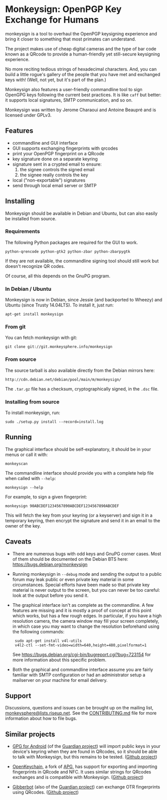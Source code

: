 Monkeysign: OpenPGP Key Exchange for Humans
===========================================

monkeysign is a tool to overhaul the OpenPGP keysigning experience and
bring it closer to something that most primates can understand.

The project makes use of cheap digital cameras and the type of bar
code known as a QRcode to provide a human-friendly yet still-secure
keysigning experience.

No more reciting tedious strings of hexadecimal characters. And, you
can build a little rogue's gallery of the people that you have met and
exchanged keys with! (Well, not yet, but it's part of the plan.)

Monkeysign also features a user-friendly commandline tool to sign
OpenGPG keys following the current best practices. It is like `caff`
but better: it supports local signatures, SMTP communication, and so
on.

Monkeysign was written by Jerome Charaoui and Antoine Beaupré and is
licensed under GPLv3.

Features
---------

 * commandline and GUI interface
 * GUI supports exchanging fingerprints with qrcodes
 * print your OpenPGP fingerprint on a QRcode
 * key signature done on a separate keyring
 * signature sent in a crypted email to ensure:
   1. the signee controls the signed email
   2. the signee really controls the key
 * local ("non-exportable") signatures
 * send through local email server or SMTP

Installing
----------

Monkeysign should be available in Debian and Ubuntu, but can also
easily be installed from source.

### Requirements

The following Python packages are required for the GUI to work.

    python-qrencode python-gtk2 python-zbar python-zbarpygtk

If they are not available, the commandline signing tool should still
work but doesn't recognize QR codes.

Of course, all this depends on the GnuPG program.

### In Debian / Ubuntu

Monkeysign is now in Debian, since Jessie (and backported to Wheezy)
and Ubuntu (since Trusty 14.04LTS). To install it, just run:

    apt-get install monkeysign

### From git

You can fetch monkeysign with git:

    git clone git://git.monkeysphere.info/monkeysign

### From source

The source tarball is also available directly from the Debian mirrors
here:

    http://cdn.debian.net/debian/pool/main/m/monkeysign/

The `.tar.gz` file has a checksum, cryptographically signed, in the
`.dsc` file.

### Installing from source

To install monkeysign, run:

    sudo ./setup.py install --record=install.log

Running
-------

The graphical interface should be self-explanatory, it should be in
your menus or call it with:

    monkeyscan

The commandline interface should provide you with a complete help file
when called with `--help`:

    monkeysign --help

For example, to sign a given fingerprint:

    monkeysign 90ABCDEF1234567890ABCDEF1234567890ABCDEF

This will fetch the key from your keyring (or a keyserver) and sign it
in a temporary keyring, then encrypt the signature and send it in an
email to the owner of the key.

Caveats
-------

 * There are numerous bugs with odd keys and GnuPG corner cases. Most
   of them should be documented on the Debian BTS here:
   https://bugs.debian.org/monkeysign

 * Running monkeysign in `--debug` mode and sending the output to a
   public forum may leak public or even private key material in some
   circumstances. Special efforts have been made so that private key
   material is never output to the screen, but you can never be too
   careful: look at the output before you send it.

 * The graphical interface isn't as complete as the commandline. A few
   features are missing and it is mostly a proof of concept at this
   point which works, but has a few rough edges. In particular, if you
   have a high resolution camera, the camera window may fill your
   screen completely, in which case you may want to change the
   resolution beforehand using the following commands:

        sudo apt-get install v4l-utils
        v4l2-ctl --set-fmt-video=width=640,height=480,pixelformat=1

   See https://bugs.debian.org/cgi-bin/bugreport.cgi?bug=723154 for
   more information about this specific problem.

 * Both the graphical and commandline interface assume you are fairly
   familiar with SMTP configuration or had an administrator setup a
   mailserver on your machine for email delivery.

Support
-------

Discussions, questions and issues can be brought up on the mailing
list, <monkeysphere@lists.riseup.net>. See the [CONTRIBUTING.md][]
file for more information about how to file bugs.

[CONTRIBUTING.md]: CONTRIBUTING.md

Similar projects
----------------

 * [GPG for Android][] (of the [Guardian project][]) will import
   public keys in your device's keyring when they are found in
   QRcodes, so it should be able to talk with Monkeysign, but this
   remains to be tested. ([Github project][])
 
 [GPG for Android]: https://guardianproject.info/code/gnupg/
 [Guardian project]: https://guardianproject.info/
 [Github project]: https://github.com/guardianproject/gnupg-for-android

 * [OpenKeychain][], a fork of [APG][], has support for exporting and
   importing fingerprints in QRcode and NFC. It uses similar strings
   for QRcodes exchanges and is compatible with
   Monkeysign. ([Github project][2])

 [OpenKeychain]: https://www.openkeychain.org/
 [APG]: http://www.thialfihar.org/projects/apg/
 [2]: https://github.com/open-keychain/open-keychain

 * [Gibberbot][] (also of the [Guardian project][]) can exchange OTR
   fingerprints using QRcodes. ([Github project][3])

 [Gibberbot]: https://guardianproject.info/apps/gibber/
 [3]: https://github.com/guardianproject/Gibberbot
